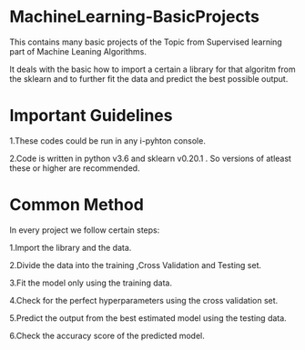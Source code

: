 # MachineLearning-BasicProjects

This contains many basic projects of the Topic from Supervised learning part of Machine Leaning Algorithms. 

It deals with the basic how to import a certain a library for that algoritm from the sklearn and to further fit the data and predict the best possible output.

# Important Guidelines

1.These codes could be run in any i-pyhton console.

2.Code is written in python v3.6 and sklearn v0.20.1 . So versions of atleast these or higher are recommended.

# Common Method

In every project we follow certain steps:

1.Import the library and the data.

2.Divide the data into the training ,Cross Validation and Testing set.

3.Fit the model only using the training data.

4.Check for the perfect hyperparameters using the cross validation set.

5.Predict the output from the best estimated model using the testing data.

6.Check the accuracy score of the predicted model.
